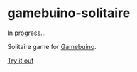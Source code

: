 # gamebuino-solitaire

In progress...

Solitaire game for [Gamebuino](http://gamebuino.com).

[Try it out](http://games.aoneill.com/play.html?hex=https%3A%2F%2Fraw.githubusercontent.com%2Faoneill01%2Fgamebuino-solitaire%2Fmaster%2Fbin%2FSOLITAIR.HEX)